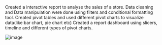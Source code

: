 Created a interactive report to analyse the sales of a store.
Data cleaning and Data manipulation were done using filters and conditional formatting tool.
Created pivot tables and used different pivot charts to visualize data(like bar chart, pie chart etc)
Created a report dashboard using slicers, timeline and different types of pivot charts.

![image](https://github.com/Abhishek8929/STORE-S-SALES-REPORT-/assets/85790078/aab692ec-632c-471b-b1dd-cec9b9baedd1)


